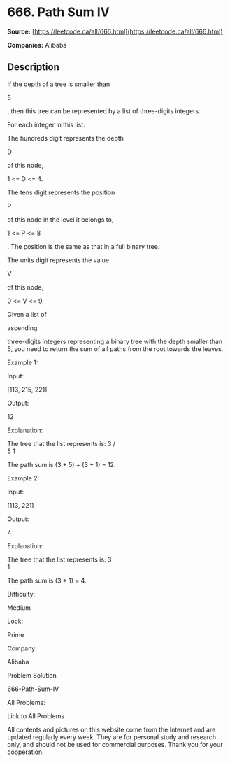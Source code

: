 # 666. Path Sum IV

**Source:** [https://leetcode.ca/all/666.html](https://leetcode.ca/all/666.html)

**Companies:** Alibaba

## Description

If the depth of a tree is smaller than

5

, then this tree can be represented by a
        list of three-digits integers.

For each integer in this list:

The hundreds digit represents the depth

D

of this node,

1 <= D
            <= 4.

The tens digit represents the position

P

of this node in the level it
            belongs to,

1 <= P <= 8

. The position is the same as that in a full
            binary tree.

The units digit represents the value

V

of this node,

0 <= V <=
            9.

Given a list of

ascending

three-digits integers representing a binary tree with
        the depth smaller than 5, you need to return the sum of all paths from the root towards the
        leaves.

Example 1:

Input:

[113, 215, 221]

Output:

12

Explanation:

The tree that the list represents is:
    3
   / \
  5   1

The path sum is (3 + 5) + (3 + 1) = 12.

Example 2:

Input:

[113, 221]

Output:

4

Explanation:

The tree that the list represents is:
    3
     \
      1

The path sum is (3 + 1) = 4.

Difficulty:

Medium

Lock:

Prime

Company:

Alibaba

Problem Solution

666-Path-Sum-IV

All Problems:

Link to All Problems

All contents and pictures on this website come from the Internet and are updated regularly every week. They are for personal study and research only, and should not be used for commercial purposes. Thank you for your cooperation.

